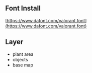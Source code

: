 ## Font Install

[https://www.dafont.com/valorant.font](https://www.dafont.com/valorant.font)

## Layer

- plant area
- objects
- base map
